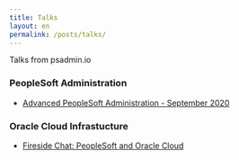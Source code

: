 ```yaml
---
title: Talks
layout: en
permalink: /posts/talks/
---
```


Talks from psadmin.io

### PeopleSoft Administration

* [Advanced PeopleSoft Administration - September 2020](https://wiki.psadmin.io/talk.adv-ps-admin2/)

### Oracle Cloud Infrastucture

* [Fireside Chat: PeopleSoft and Oracle Cloud](https://wiki.psadmin.io/talk.psa-and-oci)
